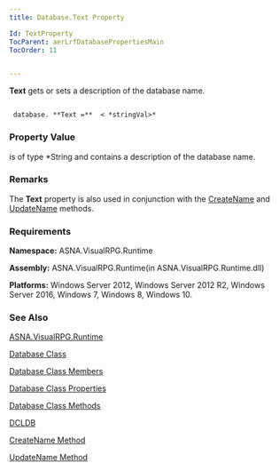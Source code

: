 ```yaml
---
title: Database.Text Property

Id: TextProperty
TocParent: aerLrfDatabasePropertiesMain
TocOrder: 11


---
```


**Text** gets or sets a description of the database name. 

```

 database. **Text =**  < *stringVal>* 
```

### Property Value
***<stringVal>*** is of type *String and contains a description of the database name. 

### Remarks
The **Text** property is also used in conjunction with the [CreateName](CreateName_Method.html) and [UpdateName](UpdateName_Method.html) methods. 

### Requirements
**Namespace:** ASNA.VisualRPG.Runtime 

**Assembly:** ASNA.VisualRPG.Runtime(in ASNA.VisualRPG.Runtime.dll) 

**Platforms:** Windows Server 2012, Windows Server 2012 R2, Windows Server 2016, Windows 7, Windows 8, Windows 10. 

### See Also
[ASNA.VisualRPG.Runtime](aerLrfRuntimeNamespace.html)

[Database Class](Date_Formats.html)

[Database Class Members](aerLrfDatabasePropertiesMain.html)

[Database Class Properties](aerLrfDatabasePropertiesMain.html)

[Database Class Methods](aerLrfDatabaseMethods.html)

[DCLDB](DCLDB.html)

[CreateName Method](CreateName_Method.html)

[UpdateName Method](UpdateName_Method.html) 
